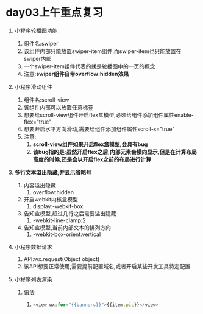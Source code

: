 # day03上午重点复习

1. 小程序轮播图功能

   1. 组件名:swiper
   2. 该组件内部只能放置swiper-item组件,而swiper-item也只能放置在swiper内部
   3. 一个swiper-item组件代表的就是轮播图中的一页的概念
   4. 注意:**swiper组件自带overflow:hidden效果**

2. 小程序滑动组件

   1. 组件名:scroll-view
   2. 该组件内部可以放置任意标签
   3. 想要给scroll-view组件开启flex盒模型,必须给组件添加组件属性enable-flex="true"
   4. 想要开启水平方向滑动,需要给组件添加组件属性scroll-x="true"
   5. 注意:
      1. **scroll-view组件如果开启flex盒模型,会具有bug**
      2. **该bug指的是:虽然开启flex之后,内部元素会横向显示,但是在计算布局高度的时候,还是会以开启flex之前的布局进行计算**

3. **多行文本溢出隐藏,并显示省略号**

   1. 内容溢出隐藏
      1. overflow:hidden
   2. 开启webkit内核盒模型
      1. display:-webkit-box
   3. 告知盒模型,超过几行之后需要溢出隐藏
      1. -webkit-line-clamp:2
   4. 告知盒模型,当前内部文本的排列方向
      1. -webkit-box-orient:vertical

4. 小程序数据请求

   1. API:wx.request(Object object)
   2. 该API想要正常使用,需要提前配置域名,或者开启某些开发工具特定配置

5. 小程序列表渲染

   1. 语法

      1. ```	js
         <view wx:for="{{banners}}">{{item.pic}}</view>
         ```

